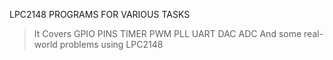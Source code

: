 LPC2148 PROGRAMS FOR VARIOUS TASKS

>It Covers 
>GPIO PINS
>TIMER
>PWM
>PLL
>UART
>DAC
>ADC
>And some real-world problems using LPC2148
